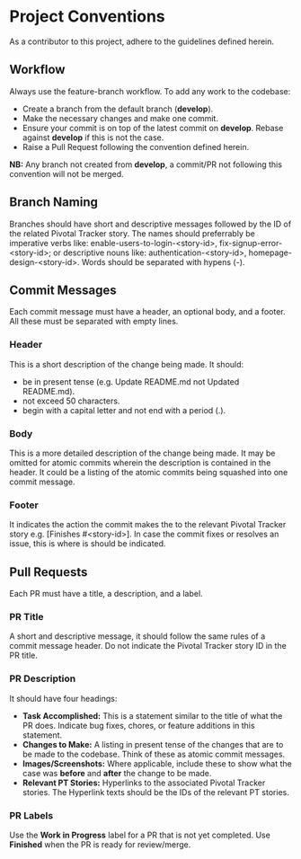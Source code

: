 # Project Conventions
As a contributor to this project, adhere to the guidelines defined herein.

## Workflow
Always use the feature-branch workflow. To add any work to the codebase:
* Create a branch from the default branch (**develop**).
* Make the necessary changes and make one commit.
* Ensure your commit is on top of the latest commit on **develop**. Rebase against **develop** if this is not the case.
* Raise a Pull Request following the convention defined herein.

**NB:** Any branch not created from **develop**, a commit/PR not following this convention will not be merged.

## Branch Naming
Branches should have short and descriptive messages followed by the ID of the related Pivotal Tracker story. The names should preferrably be imperative verbs like: enable-users-to-login-\<story-id\>, fix-signup-error-\<story-id\>; or descriptive nouns like: authentication-\<story-id\>, homepage-design-\<story-id\>. Words should be separated with hypens (-).

## Commit Messages
Each commit message must have a header, an optional body, and a footer. All these must be separated with empty lines.
### Header
This is a short description of the change being made. It should:
* be in present tense (e.g. Update README.md not Updated README.md).
* not exceed 50 characters.
* begin with a capital letter and not end with a period (.).
### Body
This is a more detailed description of the change being made. It may be omitted for atomic commits wherein the description is contained in the header. It could be a listing of the atomic commits being squashed into one commit message.
### Footer
It indicates the action the commit makes the to the relevant Pivotal Tracker story e.g. [Finishes #\<story-id\>]. In case the commit fixes or resolves an issue, this is where is should be indicated. 

## Pull Requests
Each PR must have a title, a description, and a label.
### PR Title
A short and descriptive message, it should follow the same rules of a commit message header. Do not indicate the Pivotal Tracker story ID in the PR title.
### PR Description
It should have four headings:
* **Task Accomplished:** This is a statement similar to the title of what the PR does. Indicate bug fixes, chores, or feature additions in this statement.
* **Changes to Make:** A listing in present tense of the changes that are to be made to the codebase. Think of these as atomic commit messages.
* **Images/Screenshots:** Where applicable, include these to show what the case was **before** and **after** the change to be made.
* **Relevant PT Stories:** Hyperlinks to the associated Pivotal Tracker stories. The Hyperlink texts should be the IDs of the relevant PT stories.
### PR Labels
Use the **Work in Progress** label for a PR that is not yet completed. Use **Finished** when the PR is ready for review/merge.
